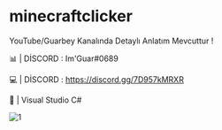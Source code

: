 # minecraftclicker
YouTube/Guarbey Kanalında Detaylı Anlatım Mevcuttur ! 

📊 | DİSCORD : Im'Guar#0689


💻 | DİSCORD : https://discord.gg/7D957kMRXR



💌 | Visual Studio C#





![1](https://user-images.githubusercontent.com/77880198/193405967-a87faf2e-94f5-415c-aef1-032d78407a89.PNG)
